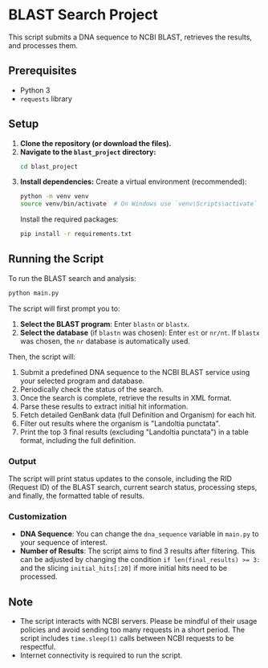 # BLAST Search Project

This script submits a DNA sequence to NCBI BLAST, retrieves the results, and processes them.

## Prerequisites

- Python 3
- `requests` library

## Setup

1.  **Clone the repository (or download the files).**
2.  **Navigate to the `blast_project` directory:**
    ```bash
    cd blast_project
    ```
3.  **Install dependencies:**
    Create a virtual environment (recommended):
    ```bash
    python -m venv venv
    source venv/bin/activate  # On Windows use `venv\Scripts\activate`
    ```
    Install the required packages:
    ```bash
    pip install -r requirements.txt
    ```

## Running the Script

To run the BLAST search and analysis:

```bash
python main.py
```

The script will first prompt you to:
1.  **Select the BLAST program**: Enter `blastn` or `blastx`.
2.  **Select the database** (if `blastn` was chosen): Enter `est` or `nr/nt`. If `blastx` was chosen, the `nr` database is automatically used.

Then, the script will:
1. Submit a predefined DNA sequence to the NCBI BLAST service using your selected program and database.
2. Periodically check the status of the search.
3. Once the search is complete, retrieve the results in XML format.
4. Parse these results to extract initial hit information.
5. Fetch detailed GenBank data (full Definition and Organism) for each hit.
6. Filter out results where the organism is "Landoltia punctata".
7. Print the top 3 final results (excluding "Landoltia punctata") in a table format, including the full definition.

### Output
The script will print status updates to the console, including the RID (Request ID) of the BLAST search, current search status, processing steps, and finally, the formatted table of results.

### Customization
- **DNA Sequence**: You can change the `dna_sequence` variable in `main.py` to your sequence of interest.
- **Number of Results**: The script aims to find 3 results after filtering. This can be adjusted by changing the condition `if len(final_results) >= 3:` and the slicing `initial_hits[:20]` if more initial hits need to be processed.

## Note
- The script interacts with NCBI servers. Please be mindful of their usage policies and avoid sending too many requests in a short period. The script includes `time.sleep(1)` calls between NCBI requests to be respectful.
- Internet connectivity is required to run the script.

